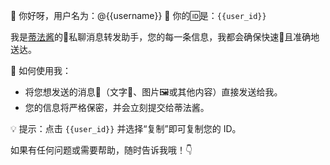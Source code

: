 🎉 你好呀，用户名为：@{{username}} 🤗 你的🆔是：`{{user_id}}`  

我是[蒂法酱](https://img.110014.xyz/file/1740750110036_tifa.jpg)的🤖私聊消息转发助手，您的每一条信息，我都会确保快速🚀且准确地送达。  

🌈 如何使用我：  
- 将您想发送的消息💌（文字💬、图片🖼或其他内容）直接发送给我。  
- 您的信息将严格保密，并会立刻提交给蒂法酱。  

💡 提示：点击 `{{user_id}}` 并选择“复制”即可复制您的 ID。  

如果有任何问题或需要帮助，随时告诉我哦！👇  
